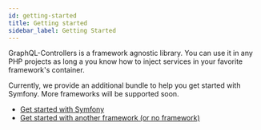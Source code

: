 ```yaml
---
id: getting-started
title: Getting started
sidebar_label: Getting Started
---
```


GraphQL-Controllers is a framework agnostic library. You can use it in any PHP projects as long a you know how to
inject services in your favorite framework's container.

Currently, we provide an additional bundle to help you get started with Symfony. More frameworks will be supported soon.

- [Get started with Symfony](symfony-bundle.md)
- [Get started with another framework (or no framework)](other_frameworks.md)
